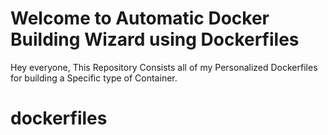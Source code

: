 # Welcome to Automatic Docker Building Wizard using Dockerfiles

Hey everyone, This Repository Consists all of my Personalized Dockerfiles for building a Specific type of Container.

# dockerfiles
